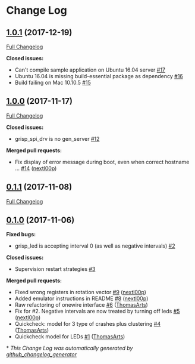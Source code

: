 # Change Log

## [1.0.1](https://github.com/grisp/grisp/tree/1.0.1) (2017-12-19)
[Full Changelog](https://github.com/grisp/grisp/compare/1.0.0...1.0.1)

**Closed issues:**

- Can't compile sample application on Ubuntu 16.04 server [\#17](https://github.com/grisp/grisp/issues/17)
- Ubuntu 16.04 is missing build-essential package as dependency [\#16](https://github.com/grisp/grisp/issues/16)
- Build failing on Mac 10.10.5 [\#15](https://github.com/grisp/grisp/issues/15)

## [1.0.0](https://github.com/grisp/grisp/tree/1.0.0) (2017-11-17)
[Full Changelog](https://github.com/grisp/grisp/compare/0.1.1...1.0.0)

**Closed issues:**

- grisp\_spi\_drv is no gen\_server [\#12](https://github.com/grisp/grisp/issues/12)

**Merged pull requests:**

- Fix display of error message during boot, even when correct hostname … [\#14](https://github.com/grisp/grisp/pull/14) ([nextl00p](https://github.com/nextl00p))

## [0.1.1](https://github.com/grisp/grisp/tree/0.1.1) (2017-11-08)
[Full Changelog](https://github.com/grisp/grisp/compare/0.1.0...0.1.1)

## [0.1.0](https://github.com/grisp/grisp/tree/0.1.0) (2017-11-06)
**Fixed bugs:**

- grisp\_led is accepting interval 0 \(as well as negative intervals\) [\#2](https://github.com/grisp/grisp/issues/2)

**Closed issues:**

- Supervision restart strategies [\#3](https://github.com/grisp/grisp/issues/3)

**Merged pull requests:**

- Fixed wrong registers in rotation vector [\#9](https://github.com/grisp/grisp/pull/9) ([nextl00p](https://github.com/nextl00p))
- Added emulator instructions in README [\#8](https://github.com/grisp/grisp/pull/8) ([nextl00p](https://github.com/nextl00p))
- Raw refactoring of onewire interface [\#6](https://github.com/grisp/grisp/pull/6) ([ThomasArts](https://github.com/ThomasArts))
- Fix for \#2. Negative intervals are now treated by turning off leds [\#5](https://github.com/grisp/grisp/pull/5) ([nextl00p](https://github.com/nextl00p))
- Quickcheck: model for 3 type of crashes plus clustering [\#4](https://github.com/grisp/grisp/pull/4) ([ThomasArts](https://github.com/ThomasArts))
- Quickcheck model for LEDs [\#1](https://github.com/grisp/grisp/pull/1) ([ThomasArts](https://github.com/ThomasArts))



\* *This Change Log was automatically generated by [github_changelog_generator](https://github.com/skywinder/Github-Changelog-Generator)*